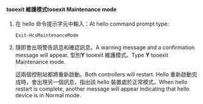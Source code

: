 <!--author=SharS last changed: 9/17/15-->

#### <a name="tooexit-maintenance-mode"></a><span data-ttu-id="e29e8-101">tooexit 維護模式</span><span class="sxs-lookup"><span data-stu-id="e29e8-101">tooexit Maintenance mode</span></span>
1. <span data-ttu-id="e29e8-102">在 hello 命令提示字元中輸入：</span><span class="sxs-lookup"><span data-stu-id="e29e8-102">At hello command prompt type:</span></span>
   
     `Exit-HcsMaintenanceMode`
2. <span data-ttu-id="e29e8-103">隨即會出現警告訊息和確認訊息。</span><span class="sxs-lookup"><span data-stu-id="e29e8-103">A warning message and a confirmation message will appear.</span></span> <span data-ttu-id="e29e8-104">型別**Y** tooexit 維護模式。</span><span class="sxs-lookup"><span data-stu-id="e29e8-104">Type **Y** tooexit Maintenance mode.</span></span>
   
    <span data-ttu-id="e29e8-105">這兩個控制站都將重新啟動。</span><span class="sxs-lookup"><span data-stu-id="e29e8-105">Both controllers will restart.</span></span> <span data-ttu-id="e29e8-106">Hello 重新啟動完成時，會出現另一個訊息，指出該 hello 裝置處於正常模式。</span><span class="sxs-lookup"><span data-stu-id="e29e8-106">When hello restart is complete, another message will appear indicating that hello device is in Normal mode.</span></span>

